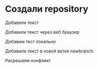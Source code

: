 # Создали repository

Добавили текст

Добавили текст через веб браузер

Добавим тест локально

Добавили текст в новой ветке newbranch

Расрешаем конфликт
